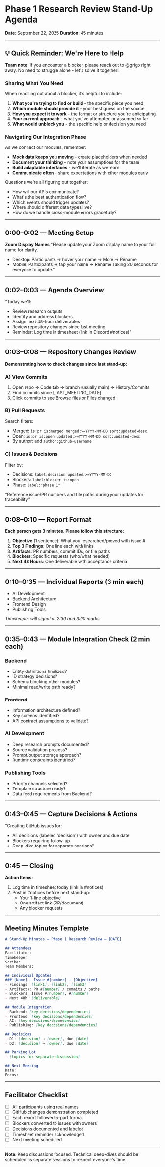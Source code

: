 # Phase 1 Research Review Stand-Up Agenda
**Date**: September 22, 2025
**Duration**: 45 minutes

---

## 💡 Quick Reminder: We're Here to Help
**Team note:** If you encounter a blocker, please reach out to @grigb right away. No need to struggle alone - let's solve it together!

### Sharing What You Need
When reaching out about a blocker, it's helpful to include:
1. **What you're trying to find or build** - the specific piece you need
2. **Which module should provide it** - your best guess on the source
3. **How you expect it to work** - the format or structure you're anticipating
4. **Your current approach** - what you've attempted or assumed so far
5. **What would unblock you** - the specific help or decision you need

### Navigating Our Integration Phase
As we connect our modules, remember:
- **Mock data keeps you moving** - create placeholders when needed
- **Document your thinking** - note your assumptions for the team
- **Build adaptable interfaces** - we'll iterate as we learn
- **Communicate often** - share expectations with other modules early

Questions we're all figuring out together:
- How will our APIs communicate?
- What's the best authentication flow?
- Which events should trigger updates?
- Where should different data types live?
- How do we handle cross-module errors gracefully?

---

## 0:00–0:02 — Meeting Setup

**Zoom Display Names**
"Please update your Zoom display name to your full name for clarity.
- Desktop: Participants → hover your name → More → Rename
- Mobile: Participants → tap your name → Rename
Taking 20 seconds for everyone to update."

---

## 0:02–0:03 — Agenda Overview

"Today we'll:
- Review research outputs
- Identify and address blockers
- Assign next 48-hour deliverables
- Review repository changes since last meeting
- Reminder: Log time in timesheet (link in Discord #notices)"

---

## 0:03–0:08 — Repository Changes Review

**Demonstrating how to check changes since last stand-up:**

### A) View Commits
1. Open repo → Code tab → branch (usually main) → History/Commits
2. Find commits since [LAST_MEETING_DATE]
3. Click commits to see Browse files or Files changed

### B) Pull Requests
Search filters:
- Merged: `is:pr is:merged merged:>=YYYY-MM-DD sort:updated-desc`
- Open: `is:pr is:open updated:>=YYYY-MM-DD sort:updated-desc`
- By author: add `author:github-username`

### C) Issues & Decisions
Filter by:
- Decisions: `label:decision updated:>=YYYY-MM-DD`
- Blockers: `label:blocker is:open`
- Phase: `label:"phase:1"`

"Reference issue/PR numbers and file paths during your updates for traceability."

---

## 0:08–0:10 — Report Format

**Each person gets 3 minutes. Please follow this structure:**

1. **Objective** (1 sentence): What you researched/proved with issue #
2. **Top 3 Findings**: One line each with links
3. **Artifacts**: PR numbers, commit IDs, or file paths
4. **Blockers**: Specific requests (who/what needed)
5. **Next 48 Hours**: One deliverable with acceptance criteria

---

## 0:10–0:35 — Individual Reports (3 min each)

- AI Development
- Backend Architecture
- Frontend Design
- Publishing Tools

*Timekeeper will signal at 2:30 and 3:00 marks*

---

## 0:35–0:43 — Module Integration Check (2 min each)

### Backend
- Entity definitions finalized?
- ID strategy decisions?
- Schema blocking other modules?
- Minimal read/write path ready?

### Frontend
- Information architecture defined?
- Key screens identified?
- API contract assumptions to validate?

### AI Development
- Deep research prompts documented?
- Source validation process?
- Prompt/output storage approach?
- Runtime constraints identified?

### Publishing Tools
- Priority channels selected?
- Template structure ready?
- Data feed requirements from Backend?

---

## 0:43–0:45 — Capture Decisions & Actions

"Creating GitHub issues for:
- All decisions (labeled 'decision') with owner and due date
- Blockers requiring follow-up
- Deep-dive topics for separate sessions"

---

## 0:45 — Closing

**Action Items:**
1. Log time in timesheet today (link in #notices)
2. Post in #notices before next stand-up:
   - Your 1-line objective
   - One artifact link (PR/document)
   - Any blocker requests

---

## Meeting Minutes Template

```markdown
# Stand-Up Minutes — Phase 1 Research Review — [DATE]

## Attendees
Facilitator:
Timekeeper:
Scribe:
Team Members:

## Individual Updates
### [Name] — Issue #[number] — [Objective]
- Findings: [link1], [link2], [link3]
- Artifacts: PR #[number] / commits / paths
- Blockers: Issue #[number], #[number]
- Next 48h: [deliverable]

## Module Integration
- Backend: [key decisions/dependencies]
- Frontend: [key decisions/dependencies]
- AI: [key decisions/dependencies]
- Publishing: [key decisions/dependencies]

## Decisions
- D1: [decision] → [owner], due [date]
- D2: [decision] → [owner], due [date]

## Parking Lot
- [topics for separate discussion]

## Next Meeting
Date:
Focus:
```

---

## Facilitator Checklist

- [ ] All participants using real names
- [ ] GitHub changes demonstration completed
- [ ] Each report followed 5-part format
- [ ] Blockers converted to issues with owners
- [ ] Decisions documented and labeled
- [ ] Timesheet reminder acknowledged
- [ ] Next meeting scheduled

---

**Note**: Keep discussions focused. Technical deep-dives should be scheduled as separate sessions to respect everyone's time.